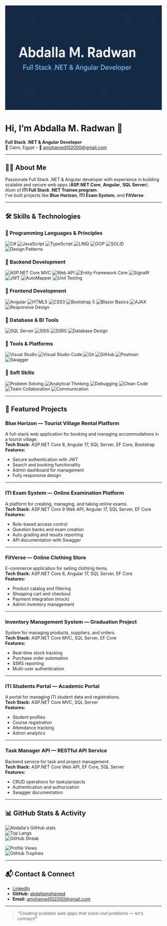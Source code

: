 ![Header Banner](https://raw.githubusercontent.com/abdallamohamed/abdallamohamed/main/banner.png)

# Hi, I’m Abdalla M. Radwan 👋
**Full Stack .NET & Angular Developer**  
📍 Cairo, Egypt – 📧 amohamed102000@gmail.com  

---

## 🧑‍💻 About Me
Passionate Full Stack .NET & Angular developer with experience in building scalable and secure web apps (**ASP.NET Core**, **Angular**, **SQL Server**).  
Alum of **ITI Full Stack .NET Trainee program**.  
I've built projects like **Blue Horizon**, **ITI Exam System**, and **FitVerse**.

---

## 🛠 Skills & Technologies

### 🔹 Programming Languages & Principles
![C#](https://img.shields.io/badge/C%23-512BD4?style=for-the-badge&logo=c-sharp&logoColor=white)
![JavaScript](https://img.shields.io/badge/JavaScript-F7E018?style=for-the-badge&logo=javascript&logoColor=black)
![TypeScript](https://img.shields.io/badge/TypeScript-007ACC?style=for-the-badge&logo=typescript&logoColor=white)
![LINQ](https://img.shields.io/badge/LINQ-512BD4?style=for-the-badge&logo=.net&logoColor=white)
![OOP](https://img.shields.io/badge/OOP-1E90FF?style=for-the-badge&logoColor=white)
![SOLID](https://img.shields.io/badge/SOLID_Principles-007ACC?style=for-the-badge&logoColor=white)
![Design Patterns](https://img.shields.io/badge/Design%20Patterns-512BD4?style=for-the-badge&logoColor=white)

### 🔹 Backend Development
![ASP.NET Core MVC](https://img.shields.io/badge/ASP.NET%20Core%20MVC-512BD4?style=for-the-badge&logo=.net&logoColor=white)
![Web API](https://img.shields.io/badge/Web%20API-1E90FF?style=for-the-badge&logo=dotnet&logoColor=white)
![Entity Framework Core](https://img.shields.io/badge/Entity%20Framework%20Core-007ACC?style=for-the-badge&logo=.net&logoColor=white)
![SignalR](https://img.shields.io/badge/SignalR-512BD4?style=for-the-badge&logo=dotnet&logoColor=white)
![JWT](https://img.shields.io/badge/JWT-000000?style=for-the-badge&logo=jsonwebtokens&logoColor=white)
![AutoMapper](https://img.shields.io/badge/AutoMapper-FF6F00?style=for-the-badge&logoColor=white)
![Unit Testing](https://img.shields.io/badge/Unit%20Testing-1E90FF?style=for-the-badge&logo=testinglibrary&logoColor=white)

### 🔹 Frontend Development
![Angular](https://img.shields.io/badge/Angular-DD0031?style=for-the-badge&logo=angular&logoColor=white)
![HTML5](https://img.shields.io/badge/HTML5-E34F26?style=for-the-badge&logo=html5&logoColor=white)
![CSS3](https://img.shields.io/badge/CSS3-1572B6?style=for-the-badge&logo=css3&logoColor=white)
![Bootstrap 5](https://img.shields.io/badge/Bootstrap%205-7952B3?style=for-the-badge&logo=bootstrap&logoColor=white)
![Blazor Basics](https://img.shields.io/badge/Blazor%20Basics-512BD4?style=for-the-badge&logo=blazor&logoColor=white)
![AJAX](https://img.shields.io/badge/AJAX-1E90FF?style=for-the-badge&logo=ajax&logoColor=white)
![Responsive Design](https://img.shields.io/badge/Responsive%20Design-512BD4?style=for-the-badge&logo=responsive&logoColor=white)

### 🔹 Database & BI Tools
![SQL Server](https://img.shields.io/badge/SQL%20Server-CC2927?style=for-the-badge&logo=microsoftsqlserver&logoColor=white)
![SSIS](https://img.shields.io/badge/SSIS-1E90FF?style=for-the-badge&logo=microsoftsqlserver&logoColor=white)
![SSRS](https://img.shields.io/badge/SSRS-007ACC?style=for-the-badge&logo=microsoftsqlserver&logoColor=white)
![Database Design](https://img.shields.io/badge/Database%20Design-512BD4?style=for-the-badge&logo=databricks&logoColor=white)

### 🔹 Tools & Platforms
![Visual Studio](https://img.shields.io/badge/Visual%20Studio-512BD4?style=for-the-badge&logo=visualstudio&logoColor=white)
![Visual Studio Code](https://img.shields.io/badge/VS%20Code-007ACC?style=for-the-badge&logo=visualstudiocode&logoColor=white)
![Git](https://img.shields.io/badge/Git-F05032?style=for-the-badge&logo=git&logoColor=white)
![GitHub](https://img.shields.io/badge/GitHub-181717?style=for-the-badge&logo=github&logoColor=white)
![Postman](https://img.shields.io/badge/Postman-007ACC?style=for-the-badge&logo=postman&logoColor=white)
![Swagger](https://img.shields.io/badge/Swagger-1E90FF?style=for-the-badge&logo=swagger&logoColor=white)

### 🔹 Soft Skills
![Problem Solving](https://img.shields.io/badge/Problem%20Solving-007ACC?style=for-the-badge&logoColor=white)
![Analytical Thinking](https://img.shields.io/badge/Analytical%20Thinking-1E90FF?style=for-the-badge&logoColor=white)
![Debugging](https://img.shields.io/badge/Debugging-512BD4?style=for-the-badge&logoColor=white)
![Clean Code](https://img.shields.io/badge/Clean%20Code-007ACC?style=for-the-badge&logoColor=white)
![Team Collaboration](https://img.shields.io/badge/Team%20Collaboration-1E90FF?style=for-the-badge&logoColor=white)
![Communication](https://img.shields.io/badge/Communication-512BD4?style=for-the-badge&logoColor=white)

---

## 🚀 Featured Projects

### **Blue Horizon** — Tourist Village Rental Platform  
A full-stack web application for booking and managing accommodations in a tourist village.  
**Tech Stack:** ASP.NET Core 8, Angular 17, SQL Server, EF Core, Bootstrap  
**Features:**  
- Secure authentication with JWT  
- Search and booking functionality  
- Admin dashboard for management  
- Fully responsive design

---

### **ITI Exam System** — Online Examination Platform  
A platform for creating, managing, and taking online exams.  
**Tech Stack:** ASP.NET Core 9 Web API, Angular 17, SQL Server, EF Core  
**Features:**  
- Role-based access control  
- Question banks and exam creation  
- Auto grading and results reporting  
- API documentation with Swagger

---

### **FitVerse** — Online Clothing Store  
E-commerce application for selling clothing items.  
**Tech Stack:** ASP.NET Core 8, Angular 17, SQL Server, EF Core  
**Features:**  
- Product catalog and filtering  
- Shopping cart and checkout  
- Payment integration (mock)  
- Admin inventory management

---

### **Inventory Management System** — Graduation Project  
System for managing products, suppliers, and orders.  
**Tech Stack:** ASP.NET Core MVC, SQL Server, EF Core  
**Features:**  
- Real-time stock tracking  
- Purchase order automation  
- SSRS reporting  
- Multi-user authentication

---

### **ITI Students Portal** — Academic Portal  
A portal for managing ITI student data and registrations.  
**Tech Stack:** ASP.NET Core MVC, SQL Server  
**Features:**  
- Student profiles  
- Course registration  
- Attendance tracking  
- Admin analytics

---

### **Task Manager API** — RESTful API Service  
Backend service for task and project management.  
**Tech Stack:** ASP.NET Core Web API, EF Core, SQL Server  
**Features:**  
- CRUD operations for tasks/projects  
- Authentication and authorization  
- Swagger documentation

---

## 📊 GitHub Stats & Activity

![Abdalla's GitHub stats](https://github-readme-stats.vercel.app/api?username=abdallamohamed&show_icons=true&theme=tokyonight)  
![Top Langs](https://github-readme-stats.vercel.app/api/top-langs/?username=abdallamohamed&layout=compact&theme=tokyonight)  
![GitHub Streak](https://streak-stats.demolab.com?user=abdallamohamed&theme=tokyonight&border_radius=5)  

![Profile Views](https://komarev.com/ghpvc/?username=abdallamohamed&label=Profile%20views&color=0e75b6&style=flat)  
![GitHub Trophies](https://github-profile-trophy.vercel.app/?username=abdallamohamed&theme=onedark&no-frame=true&margin-w=10)

---

## 📬 Contact & Connect
- [LinkedIn](https://www.linkedin.com/in/abdallamradwan)  
- **GitHub:** [abdallamohamed](https://github.com/abdallamohamed)  
- **Email:** amohamed102000@gmail.com  

---

> _“Creating scalable web apps that solve real problems — let’s connect!”_
